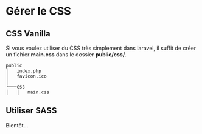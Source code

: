 # Gérer le CSS

## CSS Vanilla

Si vous voulez utiliser du CSS très simplement dans laravel, il suffit de créer un fichier **main.css** dans le dossier **public/css/**.

```
public
│   index.php
│   favicon.ico
│
└───css
│   │   main.css

```

## Utiliser SASS

Bientôt...
